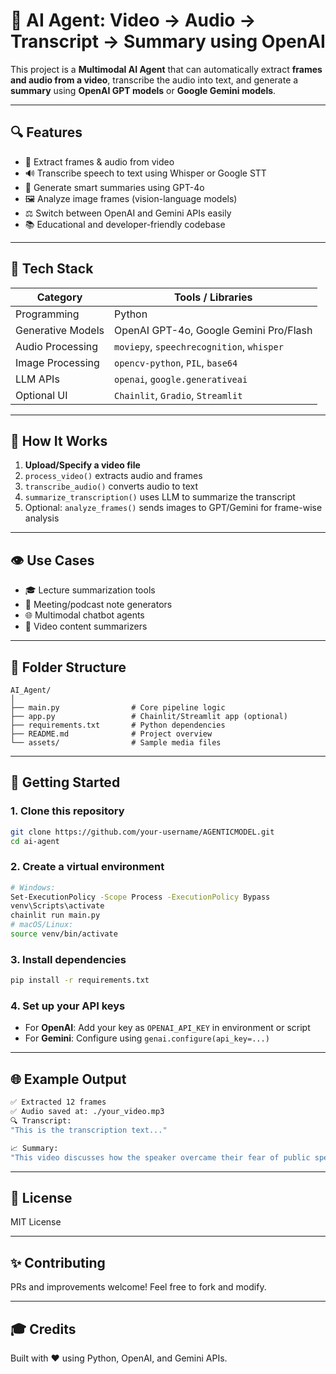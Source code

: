 # 🤖 AI Agent: Video → Audio → Transcript → Summary using OpenAI

This project is a **Multimodal AI Agent** that can automatically extract **frames and audio from a video**, transcribe the audio into text, and generate a **summary** using **OpenAI GPT models** or **Google Gemini models**.

---

## 🔍 Features

* 🎥 Extract frames & audio from video
* 🔊 Transcribe speech to text using Whisper or Google STT
* 🧠 Generate smart summaries using GPT-4o  
* 🖼️ Analyze image frames (vision-language models)
* ⚖️ Switch between OpenAI and Gemini APIs easily
* 📚 Educational and developer-friendly codebase

---

## 🔧 Tech Stack

| Category          | Tools / Libraries                         |
| ----------------- | ----------------------------------------- |
| Programming       | Python                                    |
| Generative Models | OpenAI GPT-4o, Google Gemini Pro/Flash    |
| Audio Processing  | `moviepy`, `speechrecognition`, `whisper` |
| Image Processing  | `opencv-python`, `PIL`, `base64`          |
| LLM APIs          | `openai`, `google.generativeai`           |
| Optional UI       | `Chainlit`, `Gradio`, `Streamlit`         |

---

## 🚀 How It Works

1. **Upload/Specify a video file**
2. `process_video()` extracts audio and frames
3. `transcribe_audio()` converts audio to text
4. `summarize_transcription()` uses LLM to summarize the transcript
5. Optional: `analyze_frames()` sends images to GPT/Gemini for frame-wise analysis

---

## 👁️ Use Cases

* 🎓 Lecture summarization tools
* 📅 Meeting/podcast note generators
* 🌐 Multimodal chatbot agents
* 📰 Video content summarizers

---

## 📁 Folder Structure

```
AI_Agent/
│
├── main.py                # Core pipeline logic
├── app.py                 # Chainlit/Streamlit app (optional)
├── requirements.txt       # Python dependencies
├── README.md              # Project overview
└── assets/                # Sample media files
```

---

## 🚧 Getting Started

### 1. Clone this repository

```bash
git clone https://github.com/your-username/AGENTICMODEL.git
cd ai-agent
```

### 2. Create a virtual environment

```bash
# Windows:
Set-ExecutionPolicy -Scope Process -ExecutionPolicy Bypass
venv\Scripts\activate
chainlit run main.py      
# macOS/Linux:
source venv/bin/activate
```

### 3. Install dependencies

```bash
pip install -r requirements.txt
```

### 4. Set up your API keys

* For **OpenAI**: Add your key as `OPENAI_API_KEY` in environment or script
* For **Gemini**: Configure using `genai.configure(api_key=...)`

---

## 🌐 Example Output

```bash
✅ Extracted 12 frames
✅ Audio saved at: ./your_video.mp3
🔍 Transcript:
"This is the transcription text..."

📈 Summary:
"This video discusses how the speaker overcame their fear of public speaking..."
```

---

## 💼 License

MIT License

---

## ✨ Contributing

PRs and improvements welcome! Feel free to fork and modify.

---

## 🎓 Credits

Built with ❤️ using Python, OpenAI, and Gemini APIs.
